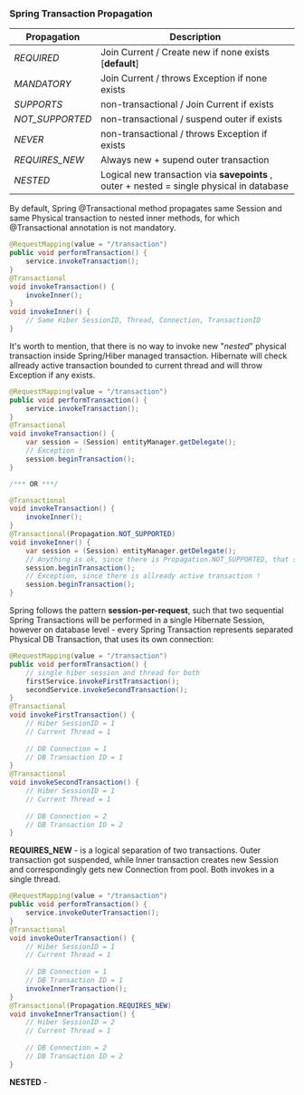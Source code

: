 ### Spring Transaction Propagation

|Propagation|Description                             |
|-----------|----------------------------------------|
|_REQUIRED_ |Join Current / Create new if none exists [**default**]|
|_MANDATORY_|Join Current / throws Exception if none exists|
|_SUPPORTS_ |non-transactional / Join Current if exists|
|_NOT_SUPPORTED_|non-transactional / suspend outer if exists|
|_NEVER_|non-transactional / throws Exception if exists|
|_REQUIRES_NEW_|Always new + supend outer transaction|
|_NESTED_|Logical new transaction via **savepoints** , outer + nested = single physical in database|

By default, Spring @Transactional method propagates same Session and same Physical transaction to nested inner methods, for which @Transactional annotation is not mandatory. 

```java
@RequestMapping(value = "/transaction")
public void performTransaction() {
    service.invokeTransaction();
}
@Transactional
void invokeTransaction() {
    invokeInner();
}   
void invokeInner() {
    // Same Hiber SessionID, Thread, Connection, TransactionID
}
```

It's worth to mention, that there is no way to invoke new "_nested_" physical transaction inside Spring/Hiber managed transaction. Hibernate will check allready active transaction bounded to current thread and will throw Exception if any exists.

```java
@RequestMapping(value = "/transaction")
public void performTransaction() {
    service.invokeTransaction();
}
@Transactional
void invokeTransaction() {
    var session = (Session) entityManager.getDelegate();
    // Exception !
    session.beginTransaction();
}

/*** OR ***/

@Transactional
void invokeTransaction() {
    invokeInner();
}
@Transactional(Propagation.NOT_SUPPORTED)
void invokeInner() {
    var session = (Session) entityManager.getDelegate();
    // Anything is ok, since there is Propagation.NOT_SUPPORTED, that suspends outer transaction
    session.beginTransaction();
    // Exception, since there is allready active transaction !
    session.beginTransaction();
}
```

Spring follows the pattern **session-per-request**, such that two sequential Spring Transactions will be performed in a single Hibernate Session, however on database level - every Spring Transaction represents separated Physical DB Transaction, that uses its own connection:

```java
@RequestMapping(value = "/transaction")
public void performTransaction() {
    // single hiber session and thread for both
    firstService.invokeFirstTransaction();
    secondService.invokeSecondTransaction();
}
@Transactional
void invokeFirstTransaction() {
    // Hiber SessionID = 1
    // Current Thread = 1
    
    // DB Connection = 1
    // DB Transaction ID = 1
}   
@Transactional
void invokeSecondTransaction() {
    // Hiber SessionID = 1
    // Current Thread = 1
    
    // DB Connection = 2
    // DB Transaction ID = 2
}
```
**REQUIRES_NEW** - is a logical separation of two transactions. Outer transaction got suspended, while Inner transaction creates new Session and correspondingly gets new Connection from pool. Both invokes in a single thread.

```java
@RequestMapping(value = "/transaction")
public void performTransaction() {
    service.invokeOuterTransaction();
}
@Transactional
void invokeOuterTransaction() {
    // Hiber SessionID = 1
    // Current Thread = 1
    
    // DB Connection = 1
    // DB Transaction ID = 1
    invokeInnerTransaction();
}   
@Transactional(Propagation.REQUIRES_NEW)
void invokeInnerTransaction() {
    // Hiber SessionID = 2
    // Current Thread = 1
    
    // DB Connection = 2
    // DB Transaction ID = 2
}
```

**NESTED** - 

